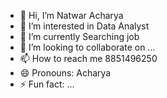 - 👋 Hi, I’m Natwar Acharya
- 👀 I’m interested in Data Analyst 
- 🌱 I’m currently Searching job
- 💞️ I’m looking to collaborate on ...
- 📫 How to reach me 8851496250
- 😄 Pronouns: Acharya
- ⚡ Fun fact: ...

<!---
acharya120/acharya120 is a ✨ special ✨ repository because its `README.md` (this file) appears on your GitHub profile.
You can click the Preview link to take a look at your changes.
--->
